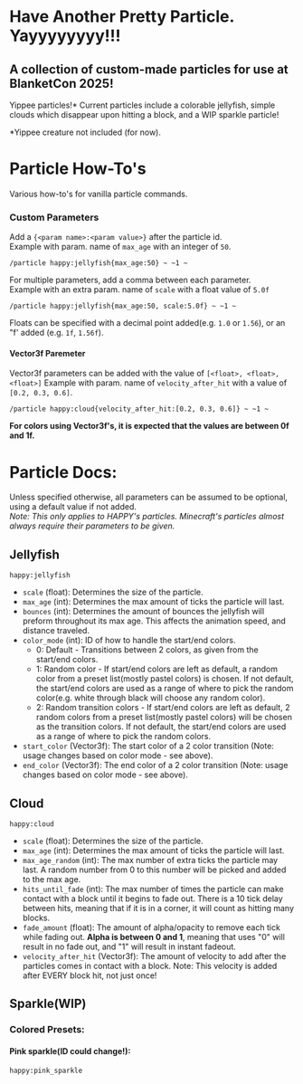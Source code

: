 # Have Another Pretty Particle. Yayyyyyyyy!!!
## A collection of custom-made particles for use at BlanketCon 2025!

Yippee particles!* Current particles include a colorable jellyfish, simple clouds which disappear upon hitting a block, and a WIP sparkle particle!

*Yippee creature not included (for now).

# Particle How-To's
Various how-to's for vanilla particle commands.
### Custom Parameters
Add a `{<param name>:<param value>}` after the particle id.  
Example with param. name of `max_age` with an integer of `50`.
```Particle Command
/particle happy:jellyfish{max_age:50} ~ ~1 ~
```

For multiple parameters, add a comma between each parameter.  
Example with an extra param. name of `scale` with a float value of `5.0f`
```Particle Command
/particle happy:jellyfish{max_age:50, scale:5.0f} ~ ~1 ~
```

Floats can be specified with a decimal point added(e.g. `1.0` or `1.56`), or an "f' added (e.g. `1f`, `1.56f`).

#### Vector3f Paremeter
Vector3f parameters can be added with the value of `[<float>, <float>, <float>]`
Example with param. name of `velocity_after_hit` with a value of `[0.2, 0.3, 0.6]`.  

```Particle Command
/particle happy:cloud{velocity_after_hit:[0.2, 0.3, 0.6]} ~ ~1 ~
```
**For colors using Vector3f's, it is expected that the values are between 0f and 1f.**

# Particle Docs:

Unless specified otherwise, all parameters can be assumed to be optional, using a default value if not added.  
_Note: This only applies to HAPPY's particles. Minecraft's particles almost always require their parameters to be given._

## Jellyfish
```Particle ID
happy:jellyfish
```
- `scale` (float): Determines the size of the particle.
- `max_age` (int): Determines the max amount of ticks the particle will last.
- `bounces` (int): Determines the amount of bounces the jellyfish will preform throughout its max age. This affects the animation speed, and distance traveled.
- `color_mode` (int): ID of how to handle the start/end colors.
  - 0: Default - Transitions between 2 colors, as given from the start/end colors.
  - 1: Random color - If start/end colors are left as default, a random color from a preset list(mostly pastel colors) is chosen. If not default, the start/end colors are used as a range of where to pick the random color(e.g. white through black will choose any random color).
  - 2: Random transition colors - If start/end colors are left as default, 2 random colors from a preset list(mostly pastel colors) will be chosen as the transition colors. If not default, the start/end colors are used as a range of where to pick the random colors.
- `start_color` (Vector3f): The start color of a 2 color transition (Note: usage changes based on color mode - see above).
- `end_color` (Vector3f): The end color of a 2 color transition (Note: usage changes based on color mode - see above).

## Cloud
```Particle ID
happy:cloud
```
- `scale` (float): Determines the size of the particle.
- `max_age` (int): Determines the max amount of ticks the particle will last.
- `max_age_random` (int): The max number of extra ticks the particle may last. A random number from 0 to this number will be picked and added to the max age.
- `hits_until_fade` (int): The max number of times the particle can make contact with a block until it begins to fade out. There is a 10 tick delay between hits, meaning that if it is in a corner, it will count as hitting many blocks.
- `fade_amount` (float): The amount of alpha/opacity to remove each tick while fading out. **Alpha is between 0 and 1**, meaning that uses "0" will result in no fade out, and "1" will result in instant fadeout.
- `velocity_after_hit` (Vector3f): The amount of velocity to add after the particles comes in contact with a block. Note: This velocity is added after EVERY block hit, not just once!

## Sparkle(WIP)
### Colored Presets:
#### Pink sparkle(ID could change!):
```Particle ID
happy:pink_sparkle
```
